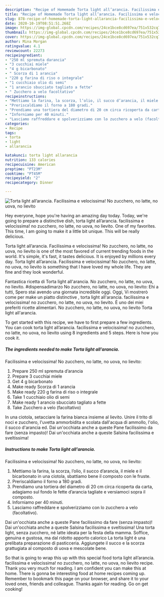```yaml
---
description: "Recipe of Homemade Torta light all’arancia. Facilissima e velocissima! No zucchero, no latte, no uova, no lievito"
title: "Recipe of Homemade Torta light all’arancia. Facilissima e velocissima! No zucchero, no latte, no uova, no lievito"
slug: 878-recipe-of-homemade-torta-light-allarancia-facilissima-e-velocissima-no-zucchero-no-latte-no-uova-no-lievito
date: 2020-10-19T08:51:51.268Z
image: https://img-global.cpcdn.com/recipes/24ce1bce8cd697ea/751x532cq70/torta-light-allarancia-facilissima-e-velocissima-no-zucchero-no-latte-no-uova-no-lievito-recipe-main-photo.jpg
thumbnail: https://img-global.cpcdn.com/recipes/24ce1bce8cd697ea/751x532cq70/torta-light-allarancia-facilissima-e-velocissima-no-zucchero-no-latte-no-uova-no-lievito-recipe-main-photo.jpg
cover: https://img-global.cpcdn.com/recipes/24ce1bce8cd697ea/751x532cq70/torta-light-allarancia-facilissima-e-velocissima-no-zucchero-no-latte-no-uova-no-lievito-recipe-main-photo.jpg
author: Mina Morgan
ratingvalue: 4.1
reviewcount: 22273
recipeingredient:
- "250 ml spremuta darancia"
- "3 cucchiai miele"
- "4 g bicarbonato"
- " Scorza di 1 arancia"
- "220 g farina di riso o integrale"
- "1 cucchiaio olio di semi"
- "1 arancio sbucciato tagliato a fette"
- " Zucchero a velo facoltativo"
recipeinstructions:
- "Mettiamo la farina, la scorza, l’olio, il succo d’arancia, il miele e il bicarbonato in una ciotola, sbattiamo bene il composto con le fruste."
- "Preriscaldiamo il forno a 180 gradi."
- "Prendiamo una tortiera del diametro di 20 cm circa ricoperta da carta, adagiamo sul fondo le fette d’arancia tagliate e versiamoci sopra il composto."
- "Inforniamo per 40 minuti."
- "Lasciamo raffreddare e spolverizziamo con lo zucchero a velo (facoltativo)."
categories:
- Recipe
tags:
- torta
- light
- allarancia

katakunci: torta light allarancia 
nutrition: 133 calories
recipecuisine: American
preptime: "PT23M"
cooktime: "PT45M"
recipeyield: "2"
recipecategory: Dinner

---
```



![Torta light all’arancia.
Facilissima e velocissima!
No zucchero, no latte, no uova, no lievito](https://img-global.cpcdn.com/recipes/24ce1bce8cd697ea/751x532cq70/torta-light-allarancia-facilissima-e-velocissima-no-zucchero-no-latte-no-uova-no-lievito-recipe-main-photo.jpg)

Hey everyone, hope you're having an amazing day today. Today, we're going to prepare a distinctive dish, torta light all’arancia.
facilissima e velocissima!
no zucchero, no latte, no uova, no lievito. One of my favorites. This time, I am going to make it a little bit unique. This will be really delicious.

Torta light all’arancia.
Facilissima e velocissima!
No zucchero, no latte, no uova, no lievito is one of the most favored of current trending foods in the world. It's simple, it's fast, it tastes delicious. It is enjoyed by millions every day. Torta light all’arancia.
Facilissima e velocissima!
No zucchero, no latte, no uova, no lievito is something that I have loved my whole life. They are fine and they look wonderful.

Fantastica ricetta di Torta light all&#39;arancia. No zucchero, no latte, no uova, no lievito. #dispensadimarzo No zucchero, no latte, no uova, no lievito: Ehi a tutti, Spero stai avendo una giornata incredibile oggi. Oggi, Vi mostrerò come per make un piatto distinctive , torta light all&#39;arancia. facilissima e velocissima! no zucchero, no latte, no uova, no lievito. È uno dei miei preferiti ricette alimentari. No zucchero, no latte, no uova, no lievito Torta light all&#39;arancia.


To get started with this recipe, we have to first prepare a few ingredients. You can cook torta light all’arancia.
facilissima e velocissima!
no zucchero, no latte, no uova, no lievito using 8 ingredients and 5 steps. Here is how you cook it.

<!--inarticleads1-->

##### The ingredients needed to make Torta light all’arancia.
Facilissima e velocissima!
No zucchero, no latte, no uova, no lievito:

1. Prepare 250 ml spremuta d’arancia
1. Prepare 3 cucchiai miele
1. Get 4 g bicarbonato
1. Make ready  Scorza di 1 arancia
1. Make ready 220 g farina di riso o integrale
1. Take 1 cucchiaio olio di semi
1. Make ready 1 arancio sbucciato tagliato a fette
1. Take  Zucchero a velo (facoltativo)


In una ciotola, setacciare la farina bianca insieme al lievito. Unire il trito di noci e zucchero, l&#39;uvetta ammorbidita e scolata dall&#39;acqua di ammollo, l&#39;olio, il succo d&#39;arancia ed. Dai un&#39;occhiata anche a queste Pane facilissimo da fare (senza impasto)! Dai un&#39;occhiata anche a queste Salsina facilissima e sveltissima! 

<!--inarticleads2-->

##### Instructions to make Torta light all’arancia.
Facilissima e velocissima!
No zucchero, no latte, no uova, no lievito:

1. Mettiamo la farina, la scorza, l’olio, il succo d’arancia, il miele e il bicarbonato in una ciotola, sbattiamo bene il composto con le fruste.
1. Preriscaldiamo il forno a 180 gradi.
1. Prendiamo una tortiera del diametro di 20 cm circa ricoperta da carta, adagiamo sul fondo le fette d’arancia tagliate e versiamoci sopra il composto.
1. Inforniamo per 40 minuti.
1. Lasciamo raffreddare e spolverizziamo con lo zucchero a velo (facoltativo).


Dai un&#39;occhiata anche a queste Pane facilissimo da fare (senza impasto)! Dai un&#39;occhiata anche a queste Salsina facilissima e sveltissima! Una torta light, senza zucchero, né latte ideata per la festa della mamma. Soffice, genuina e gustosa, ma dal ridotto apporto calorico La torta light è una prelibata preparazione di pasticceria. Aggiungete il succo e la scorza grattugiata al composto di uova e mescolate bene. 

So that is going to wrap this up with this special food torta light all’arancia.
facilissima e velocissima!
no zucchero, no latte, no uova, no lievito recipe. Thank you very much for reading. I am confident you can make this at home. There is gonna be interesting food at home recipes coming up. Remember to bookmark this page on your browser, and share it to your loved ones, friends and colleague. Thanks again for reading. Go on get cooking!
